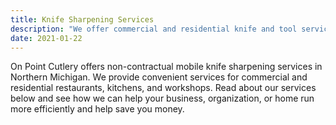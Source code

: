 ```yaml
---
title: Knife Sharpening Services
description: "We offer commercial and residential knife and tool services.  Traverse City knife and tool sharpening and commercial knife exchange program."
date: 2021-01-22
---
```

On Point Cutlery offers non-contractual mobile knife sharpening services in Northern Michigan.  We provide convenient services for commercial and residential restaurants, kitchens, and workshops. Read about our services below and see how we can help your business, organization, or home run more efficiently and help save you money.  